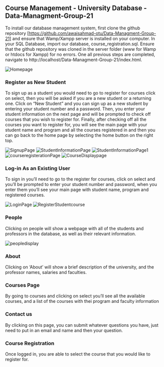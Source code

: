 ## Course Management - University Database - Data-Managment-Group-21
To install our database management system, first clone the github repository [https://github.com/awaisahmad-otu/Data-Managment-Group-21] and ensure that Wamp/Xampp server is installed on your computer. In your SQL Database, import our database, course_registration.sql. Ensure that the github repository was cloned in the server folder (www for Wamp or htdocs for Xampp) for no errors. One all previous steps are completed, navigate to http://localhost/Data-Managment-Group-21/index.html. 

![Homepage](https://user-images.githubusercontent.com/94620098/208256918-4fdb340f-58cf-4f6f-be42-05c101bc2821.jpg)


### Register as New Student
To sign up as a student you would need to go to register for courses click on select, then you will be asked if you are a new student or a returning one. Click on “New Student” and you can sign up as a new student by entering your student number and a password. Then, you enter your student information on the next page and will be prompted to check off courses that you wish to register for. Finally, after checking off all the courses you want to register for, you will see the main page with your student name and program and all the courses registered in and then you can go back to the home page by selecting the home button on the right top.

![SignupPage](https://user-images.githubusercontent.com/94620098/208257128-c382cca8-0768-4b26-bb11-13e2f15244b2.jpg)
![StudentInformationPage](https://user-images.githubusercontent.com/94620098/208257153-93fb236d-0b26-4dc2-9405-78d33f7fe60c.jpg)
![StudentInformationPage1](https://user-images.githubusercontent.com/94620098/208257159-77c53ea8-c38a-42a1-ad79-fd67f74c1658.jpg)
![courseregisterationPage](https://user-images.githubusercontent.com/94620098/208260088-497511e6-efae-47b4-be97-936bc34799e3.jpg)
![CourseDisplaypage](https://user-images.githubusercontent.com/94620098/208260153-24712fe2-dfc8-45f6-9c31-880586ffd807.jpg)


### Log-in As an Existing User
To sign in you’ll need to go to the register for courses, click on select and you’ll be prompted to enter your student number and password, when you enter them you’ll see your main page with student name, program and registered courses.

![LoginPage](https://user-images.githubusercontent.com/94620098/208260497-e77413c4-d421-4dc5-a181-40de8909c87f.jpg)
![RegisterStudentcourse](https://user-images.githubusercontent.com/94620098/208261944-eb599420-f9f9-40d3-9761-79a870510932.jpg)


### People
Clicking on people will show a webpage with all of the students and professors in the database, as well as their relevant information.

![peopledisplay](https://user-images.githubusercontent.com/94620098/208262985-c6617248-e03c-4d65-bdce-4d3a6d15f4ca.jpg)

### About
Clicking on ‘About’ will show a brief description of the university, and the professor names, salaries and faculties. 

### Courses Page
By going to courses and clicking on select you’ll see all the available courses, and a list of the courses with thei program and faculty information

### Contact us 
By clicking on this page, you can submit whatever questions you have, just need to put in an email and name and then your question.

### Course Registration
Once logged in, you are able to select the course that you would like to register for.
